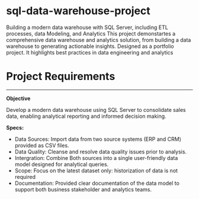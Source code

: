 # sql-data-warehouse-project
Building a modern data warehouse with SQL Server, including ETL processes, data Modeling, and Analytics
This project demonstartes a comprehensive data warehouse and analytics solution, from building a data warehouse to generating actionable insights. Designed as a portfolio project. It highlights best practices in data engineering and analytics

# Project Requirements

---

**Objective**

Develop a modern data warehouse using SQL Server to consolidate sales data, enabling analytical reporting and informed decision making.

**Specs:**

- Data Sources: Import data from two source systems (ERP and CRM) provided as CSV files.
- Data Quality: Cleanse and resolve data quality issues prior to analysis.
- Intergration: Combine Both sources into a single user-friendly data model designed for analytical queries.
- Scope: Focus on the latest dataset only: historization of data is not required
- Documentation: Provided clear documentation of the data model to support both business stakeholder and analytics teams.
